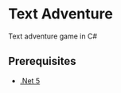 # Text Adventure

Text adventure game in C#

## Prerequisites

* [.Net 5](https://dotnet.microsoft.com/download/dotnet/5.0)
